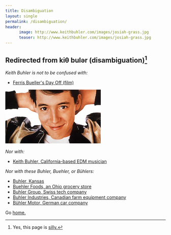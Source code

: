 ```yaml
---
title: Disambiguation
layout: single
permalink: /disambiguation/
header: 
      image: http://www.keithbuhler.com/images/josiah-grass.jpg
      teaser: http://www.keithbuhler.com/images/josiah-grass.jpg
--- 
```


## Redirected from kiθ bulər (disambiguation)[^1]

*Keith Buhler is not to be confused with:*

* [Ferris Bueller's Day Off (film)](https://en.wikipedia.org/wiki/Ferris_Bueller%27s_Day_Off)

![Bueller](/images/bueller.jpg)

*Nor with:*

* [Keith Buhler, California-based EDM musician](https://www.facebook.com/keithbuhler)

*Nor with these Buhler, Buehler, or Bühlers:*

* [Buhler, Kansas](https://en.wikipedia.org/wiki/Buhler,_Kansas)
* [Buehler Foods, an Ohio grocery store](https://en.wikipedia.org/wiki/Buehler_Food_Markets_Inc.)
* [Buhler Group, Swiss tech company](https://en.wikipedia.org/wiki/Buhler_Group)
* [Buhler Industries, Canadian farm equipment company](https://en.wikipedia.org/wiki/Buhler_Industries)
* [Bühler Motor, German car company](https://en.wikipedia.org/wiki/B%C3%BChler_Motor) 

Go [home.](/)

[^1]: Yes, this page is [silly.](https://www.youtube.com/watch?v=kJVROcKFnBQ)